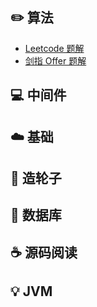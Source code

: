 
## :pencil2: 算法

- [Leetcode 题解](https://github.com/Yoriskkk/CS-NOTE/docs/notes/Leetcode%20题解%20-%20目录.md)
- [剑指 Offer 题解](https://github.com/Yoriskkk/CS-NOTE/blob/master/notes/剑指%20Offer%20题解%20-%20目录.md)
## :computer: 中间件

## :cloud: 基础


## :art: 造轮子


## :floppy_disk: 数据库


## :coffee: 源码阅读

## :bulb: JVM 
